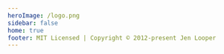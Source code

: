 ```yaml
---
heroImage: /logo.png
sidebar: false
home: true
footer: MIT Licensed | Copyright © 2012-present Jen Looper
---
```

<section class="home">
  <div class="card-grid">
    <card-component class="card" title="Beginner Projects" color="#ff6300" image="./r1.png"/>
    <card-component class="card" title="Intermediate Projects" color="blue" image="./r2.png"/>
    <card-component class="card" title="Advanced Projects" color="green" image="./r3.png"/>
  </div>
</section>

<script>
  import CardComponent from './components/CardComponent.vue';
  export default {
  components: {
      cardComponent: CardComponent
    }
  }
</script>

<style>
  .card-grid {
    display:flex;
    justify-content:center;
  }
  .card {
    width: 300px;
    height: 300px;
    margin:10px;
    padding: 10px;
  }
</style>